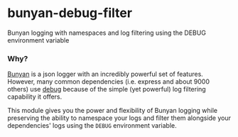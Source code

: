 # bunyan-debug-filter

Bunyan logging with namespaces and log filtering using the DEBUG environment variable

### Why?

[Bunyan](https://www.npmjs.com/package/bunyan) is a json logger with an incredibly powerful set of features. However, many common dependencies (i.e. express and about 9000 others) use [debug](https://www.npmjs.com/package/debug) because of the simple (yet powerful) log filtering capability it offers.

This module gives you the power and flexibility of Bunyan logging while preserving the ability to namespace your logs and filter them alongside your dependencies' logs using the `DEBUG` environment variable.
